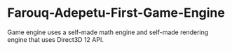 # Farouq-Adepetu-First-Game-Engine
Game engine uses a self-made math engine and self-made rendering engine that uses Direct3D 12 API.
